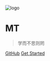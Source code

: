 ![logo](https://gimg2.baidu.com/image_search/src=http%3A%2F%2Fi.qqkou.com%2Fi%2F2a128144749x175120327b26.jpg&refer=http%3A%2F%2Fi.qqkou.com&app=2002&size=f9999,10000&q=a80&n=0&g=0n&fmt=jpeg?sec=1644337221&t=6c65112af6024654a52c14b225d0c7cd)

# MT

> 学而不思则罔

[GitHub](https://github.com/MTnoSquare/notes)
[Get Started](/README.md)